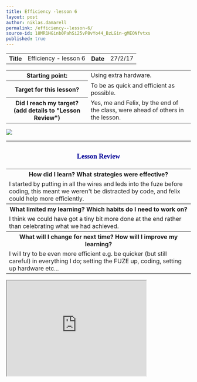```yaml
---
title: Efficiency -lesson 6
layout: post
author: niklas.damarell
permalink: /efficiency--lesson-6/
source-id: 18MR1HGinb0PahSi25vP8vYo44_BzLGin-gMEONfvtxs
published: true
---
```

<table>
  <tr>
    <th>Title</th>
    <td>Efficiency - lesson 6</td>
    <th>Date</th>
    <td>27/2/17</td>
  </tr>
</table>


<table>
  <tr>
    <th>Starting point:</th>
    <td>Using extra hardware.</td>
  </tr>
  <tr>
    <th>Target for this lesson?</th>
    <td>To be as quick and efficient as possible.</td>
  </tr>
  <tr>
    <th>Did I reach my target? 
(add details to "Lesson Review")</th>
    <td> Yes, me and Felix, by the end of the class, were ahead of others in the lesson.</td>
  </tr>
</table>

<a> <img src="http://i67.tinypic.com/2rogvmh.jpg" border="0" ></a>

<table>
  <tr>
     <th><h3><font face="Trebuchet MS" style="color:#000099;">Lesson Review </font></h3></th>
  </tr>
  <tr>
    <th>How did I learn? What strategies were effective? </th>
  </tr>
  <tr>
    <td>I started by putting in all the wires and leds into the fuze before coding, this meant we weren't be distracted by code, and felix could help more efficiently.</td>
  </tr>
  <tr>
    <th>What limited my learning? Which habits do I need to work on? </th>
  </tr>
  <tr>
    <td>I think we could have got a tiny bit more done at the end rather than celebrating what we had achieved.</td>
  </tr>
  <tr>
    <th>What will I change for next time? How will I improve my learning?</th>
  </tr>
  <tr>
    <td>I will try to be even more efficient e.g. be quicker (but still careful) in everything I do; setting the FUZE up, coding, setting up hardware etc...</td>
  </tr>
</table>

<html>
<body>
<iframe width="380" height="260"
src="https://www.youtube.com/embed/A0Uzhs2BlPE">
</iframe>
</body>
</html>

<html>
<body>
<script async src="//pagead2.googlesyndication.com/pagead/js/adsbygoogle.js"></script>
<script>
  (adsbygoogle = window.adsbygoogle || []).push({
    google_ad_client: "ca-pub-7853205013294084",
    enable_page_level_ads: true
  });
</script>
</body>
</html>
